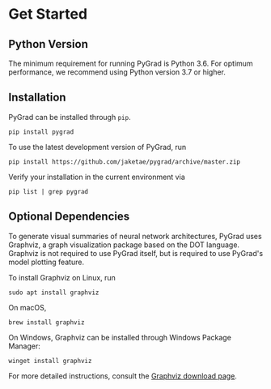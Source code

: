 # Get Started

## Python Version

The minimum requirement for running PyGrad is Python 3.6. For optimum performance, we recommend using Python version 3.7 or higher. 

## Installation

PyGrad can be installed through `pip`.

```
pip install pygrad
```

To use the latest development version of PyGrad, run

```
pip install https://github.com/jaketae/pygrad/archive/master.zip
```

Verify your installation in the current environment via

```
pip list | grep pygrad
```

## Optional Dependencies

To generate visual summaries of neural network architectures, PyGrad uses Graphviz, a graph visualization package based on the DOT language. Graphviz is not required to use PyGrad itself, but is required to use PyGrad's model plotting feature.

To install Graphviz on Linux, run

```
sudo apt install graphviz
```

On macOS, 

```
brew install graphviz
```

On Windows, Graphviz can be installed through Windows Package Manager:

```
winget install graphviz
```

For more detailed instructions, consult the [Graphviz download page](https://graphviz.org/download/).